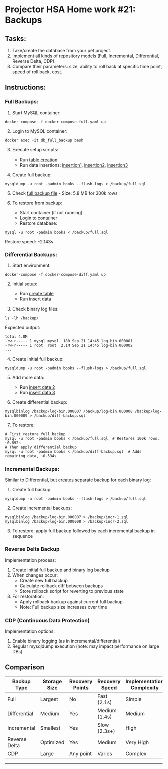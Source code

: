 # Projector HSA Home work #21: Backups

## Tasks:

1. Take/create the database from your pet project.
2. Implement all kinds of repository models (Full, Incremental, Differential, Reverse Delta, CDP).
3. Compare their parameters: size, ability to roll back at specific time point, speed of roll back, cost.

## Instructions:

### Full Backups:

1. Start MySQL container:

```shell
docker-compose -f docker-compose-full.yaml up
```

2. Login to MySQL container:

```shell
docker exec -it db_full_backup bash
```

3. Execute setup scripts:

   - Run [table creation](./data/create.sql)
   - Run data insertions: [insertion1](./data/insert1.sql), [insertion2](./data/insert2.sql), [insertion3](./data/insert3.sql)

4. Create full backup:

```shell
mysqldump -u root -padmin books --flush-logs > /backup/full.sql
```

5. Check [full backup file](./backups/full/full.sql) - Size: 5.8 MB for 300k rows

6. To restore from backup:
   - Start container (if not running)
   - Login to container
   - Restore database:

```shell
mysql -u root -padmin books < /backup/full.sql
```

Restore speed: ~2.143s

### Differential Backups:

1. Start environment:

```shell
docker-compose -f docker-compose-diff.yaml up
```

2. Initial setup:

   - Run [create table](./data/create.sql)
   - Run [insert data](./data/insert1.sql)

3. Check binary log files:

```shell
ls -lh /backup/
```

Expected output:

```
total 4.8M
-rw-r----- 1 mysql mysql  180 Sep 21 14:45 log-bin.000001
-rw-r----- 1 root  root  2.1M Sep 21 14:45 log-bin.000002
...
```

4. Create initial full backup:

```shell
mysqldump -u root -padmin books --flush-logs > /backup/full.sql
```

5. Add more data:

   - Run [insert data 2](./data/insert2.sql)
   - Run [insert data 3](./data/insert3.sql)

6. Create differential backup:

```shell
mysqlbinlog /backup/log-bin.000007 /backup/log-bin.000008 /backup/log-bin.000009 > /backup/diff-backup.sql
```

7. To restore:

```shell
# First restore full backup
mysql -u root -padmin books < /backup/full.sql  # Restores 100k rows, ~0.892s
# Then apply differential backup
mysql -u root -padmin books < /backup/diff-backup.sql  # Adds remaining data, ~0.534s
```

### Incremental Backups:

Similar to Differential, but creates separate backup for each binary log:

1. Create full backup:

```shell
mysqldump -u root -padmin books --flush-logs > /backup/full.sql
```

2. Create incremental backups:

```shell
mysqlbinlog /backup/log-bin.000007 > /backup/incr-1.sql
mysqlbinlog /backup/log-bin.000008 > /backup/incr-2.sql
```

3. To restore: apply full backup followed by each incremental backup in sequence

### Reverse Delta Backup

Implementation process:

1. Create initial full backup and binary log backup
2. When changes occur:
   - Create new full backup
   - Calculate rollback diff between backups
   - Store rollback script for reverting to previous state
3. For restoration:
   - Apply rollback backup against current full backup
   - Note: Full backup size increases over time

### CDP (Continuous Data Protection)

Implementation options:

1. Enable binary logging (as in incremental/differential)
2. Regular mysqldump execution (note: may impact performance on large DBs)

## Comparison

| Backup Type   | Storage Size | Recovery Points | Recovery Speed | Implementation Complexity |
| ------------- | ------------ | --------------- | -------------- | ------------------------- |
| Full          | Largest      | No              | Fast (2.1s)    | Simple                    |
| Differential  | Medium       | Yes             | Medium (1.4s)  | Medium                    |
| Incremental   | Smallest     | Yes             | Slow (2.3s+)   | High                      |
| Reverse Delta | Optimized    | Yes             | Medium         | Very High                 |
| CDP           | Large        | Any point       | Varies         | Complex                   |

---
